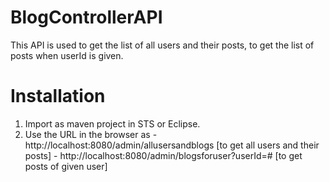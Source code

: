 # BlogControllerAPI

This API is used to get the list of all users and their posts, to get the list of posts when userId is given.

# Installation

1. Import as maven project in STS or Eclipse.
2. Use the URL in the browser as - http://localhost:8080/admin/allusersandblogs [to get all users and their posts]
                                 - http://localhost:8080/admin/blogsforuser?userId=# [to get posts of given user]

